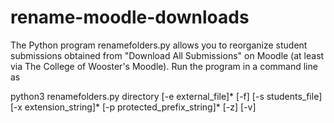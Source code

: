 # rename-moodle-downloads

The Python program renamefolders.py allows you to reorganize student submissions obtained from "Download All Submissions" on Moodle (at least via The College of Wooster's Moodle).  Run the program in a command line as

python3 renamefolders.py directory [-e external_file]* [-f] [-s students_file] [-x extension_string]* [-p protected_prefix_string]* [-z] [-v]
